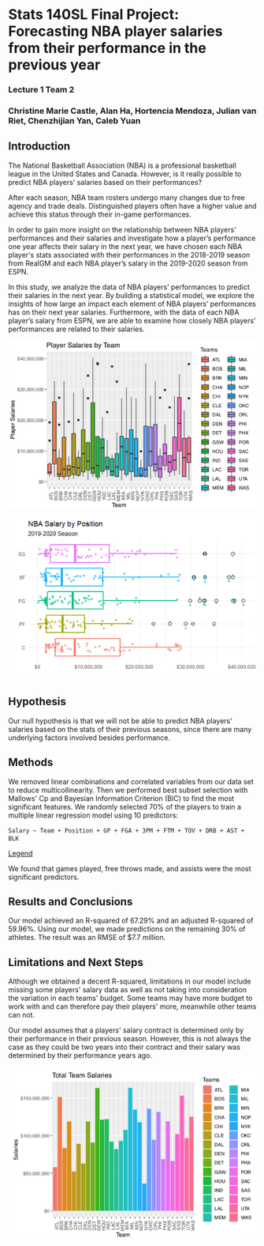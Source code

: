 # Stats 140SL Final Project: Forecasting NBA player salaries from their performance in the previous year

### Lecture 1 Team 2

### Christine Marie Castle, Alan Ha, Hortencia Mendoza, Julian van Riet, Chenzhijian Yan, Caleb Yuan

## Introduction

The National Basketball Association (NBA) is a professional basketball league in the United States and Canada. However, is it really possible to predict NBA players’ salaries based on their performances?

After each season, NBA team rosters undergo many changes due to free agency and trade deals. Distinguished players often have a higher value and achieve this status through their in-game performances.

In order to gain more insight on the relationship between NBA players’ performances and their salaries and investigate how a player’s performance one year affects their salary in the next year, we have chosen each NBA player's stats associated with their performances in the 2018-2019 season from RealGM and each NBA player’s salary in the 2019-2020 season from ESPN.

In this study, we analyze the data of NBA players’ performances to predict their salaries in the next year. By building a statistical model, we explore the insights of how large an impact each element of NBA players’ performances has on their next year salaries. Furthermore, with the data of each NBA player’s salary from ESPN, we are able to examine how closely NBA players’ performances are related to their salaries.

![2019-2020 Season Player Salaries by Team](/salaries_by_team.png)

![2019-2020 Season Player Salaries by Position](/salary_by_position.png)

## Hypothesis

Our null hypothesis is that we will not be able to predict NBA players' salaries based on the stats of their previous seasons, since there are many underlying factors involved besides performance.

## Methods

We removed linear combinations and correlated variables from our data set to reduce multicollinearity. Then we performed best subset selection with Mallows' Cp and Bayesian Information Criterion (BIC) to find the most significant features. We randomly selected 70\% of the players to train a multiple linear regression model using 10 predictors:

    Salary ~ Team + Position + GP + FGA + 3PM + FTM + TOV + DRB + AST + BLK

[Legend](https://basketball.realgm.com/info/glossary)

We found that games played, free throws made, and assists were the most significant predictors.

## Results and Conclusions

Our model achieved an R-squared of 67.29\% and an adjusted R-squared of 59.96\%. Using our model, we made predictions on the remaining 30\% of athletes. The result was an RMSE of \$7.7 million.

## Limitations and Next Steps

Although we obtained a decent R-squared, limitations in our model include missing some players' salary data as well as not taking into consideration the variation in each teams' budget. Some teams may have more budget to work with and can therefore pay their players' more, meanwhile other teams can not.

Our model assumes that a players' salary contract is determined only by their performance in their previous season. However, this is not always the case as they could be two years into their contract and their salary was determined by their performance years ago.

![2019-2020 Season Total Team Salaries](/total_team_salaries.png)
